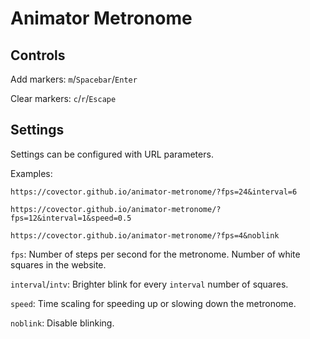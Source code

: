 # Animator Metronome

## Controls

Add markers: `m`/`Spacebar`/`Enter`

Clear markers: `c`/`r`/`Escape`

## Settings

Settings can be configured with URL parameters.

Examples:
```
https://covector.github.io/animator-metronome/?fps=24&interval=6
```
```
https://covector.github.io/animator-metronome/?fps=12&interval=1&speed=0.5
```
```
https://covector.github.io/animator-metronome/?fps=4&noblink
```

`fps`: Number of steps per second for the metronome. Number of white squares in the website.

`interval`/`intv`: Brighter blink for every `interval` number of squares.

`speed`: Time scaling for speeding up or slowing down the metronome.

`noblink`: Disable blinking.